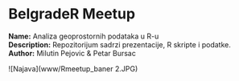 
# BelgradeR Meetup

**Name:** Analiza geoprostornih podataka u R-u  
**Description:** Repozitorijum sadrzi prezentacije, R skripte i podatke.         
**Author:** Milutin Pejovic & Petar Bursac 

![Najava](www/Rmeetup_baner 2.JPG)
